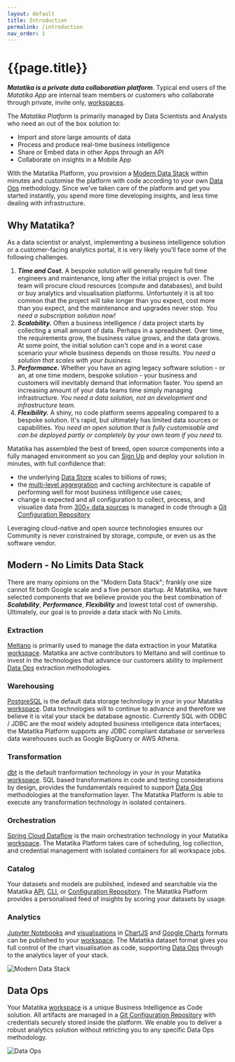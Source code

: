 ```yaml
---
layout: default
title: Introduction
permalink: /introduction
nav_order: 1
---
```


# {{page.title}}


***Matatika is a private data collaboration platform***.  Typical end users of the *Matatika App* are internal team members or customers who collaborate through private, invite only, [workspaces]({{site.baseurl}}/glossary#workspace).

The *Matatika Platform* is primarily managed by Data Scientists and Analysts who need an out of the box solution to:

- Import and store large amounts of data
- Process and produce real-time business intelligence
- Share or Embed data in other Apps through an API
- Collaborate on insights in a Mobile App


With the Matatika Platform, you provision a [Modern Data Stack](#modern-data-stack) within minutes and customise the platform with code according to your own [Data Ops](#data-ops) methodology.  Since we've taken care of the platform and get you started instantly, you spend more time developing insights, and less time dealing with infrastructure.


## Why Matatika?

As a data scientist or analyst, implementing a business intelligence solution or a customer-facing analytics portal, it is very likely you'll face some of the following challenges.

1. ***Time and Cost.*** A bespoke solution will generally require full time engineers and maintenance, long after the initial project is over.  The team will procure cloud resources (compute and databases), and build or buy analytics and visualisation platforms.  Unfortuntely it is all too common that the project will take longer than you expect, cost more than you expect, and the maintenance and upgrades never stop.  *You need a subscription solution now!*
2. ***Scalability.*** Often a business intelligence / data project starts by collecting a small amount of data.  Perhaps in a spreadsheet.  Over time, the requirements grow, the business value grows, and the data grows.  At some point, the initial solution can't cope and in a worst case scenario your whole business depends on those results.  *You need a solution that scales with your business.*
3. ***Performance.*** Whether you have an aging legacy software solution - or an, at one time modern, bespoke solution - your business and customers will inevitably demand that information faster.  You spend an increasing amount of your data teams time simply managing infrastructure.  *You need a data solution, not an development and infrastructure team.*
4. ***Flexibility.*** A shiny, no code platform seems appealing compared to a bespoke solution.  It's rapid, but ultimately has limited data sources or capabilities.  *You need an open solution that is fully customisable and can be deployed partly or completely by your own team if you need to.*

Matatika has assembled the best of breed, open source components into a fully managed environment so you can [Sign Up]({{site.www_url}}/try-buy) and deploy your solution in minutes, with full confidence that:

- the underlying [Data Store]({{site.baseurl}}/glossary#data-store) scales to billions of rows; 
- the [multi-level aggregration]({{site.baseurl}}/glossary#transforms) and caching architecture is capable of performing well for most business intilligence use cases; 
- change is expected and all configuration to collect, process, and visualize data from [300+ data sources]({{site.baseurl}}/glossary#data-source) is managed in code through a [Git Configuration Repository]({{site.baseurl}}/glossary#configuration-repository)

Leveraging cloud-native and open source technologies ensures our Community is never constrained by storage, compute, or even us as the software vendor.


## Modern - No Limits Data Stack

There are many opinions on the "Modern Data Stack"; frankly one size cannot fit both Google scale and a five person startup.  At Matatika, we have selected components that we believe provide you the best combination of ***Scalability***, ***Performance***, ***Flexibility*** and lowest total cost of ownership.  Ultimately, our goal is to provide a data stack with No Limits.

### Extraction

[Meltano](https://meltano.com/) is primarily used to manage the data extraction in your Matatika [workspace]({{site.baseurl}}/glossary#workspace).  Matatika are active contributors to Meltano and will continue to invest in the technologies that advance our customers ability to implement [Data Ops](#data-ops) extraction methodologies.

### Warehousing

[PostgreSQL](https://www.postgresql.org/) is the default data storage technology in your in your Matatika [workspace]({{site.baseurl}}/glossary#workspace).  Data technologies will to continue to advance and therefore we believe it is vital your stack be database agnostic.  Currently SQL with ODBC / JDBC are the most widely adopted business intelligence data interfaces; the Matatika Platform supports any JDBC compliant database or serverless data warehouses such as Google BigQuery or AWS Athena.

### Transformation

[dbt](https://www.getdbt.com/) is the default tranformation technology in your in your Matatika [workspace]({{site.baseurl}}/glossary#workspace).  SQL based transformations in code and testing considerations by design, provides the fundamentals required to support [Data Ops](#data-ops) methodologies at the transformation layer.  The Matatika Platform is able to execute any transformation technology in isolated containers.

### Orchestration

[Spring Cloud Dataflow](https://spring.io/projects/spring-cloud-dataflow) is the main orchestration technology in your Matatika [workspace]({{site.baseurl}}/glossary#workspace).  The Matatika Platform takes care of scheduling, log collection, and credential management with isolated containers for all workspace jobs.

### Catalog

Your datasets and models are published, indexed and searchable via the Matatika [API]({{site.baseurl}}/api/resources), [CLI]({{site.baseurl}}/cli), or [Configuration Repository](#configuration-repository).  The Matatika Platform provides a personalised feed of insights by scoring your datasets by usage.

### Analytics

[Jupyter Notebooks](https://jupyter.org/) and [visualisations](http://0.0.0.0:4000/docs/data-visualisation/) in [ChartJS](https://www.chartjs.org/) and [Google Charts](https://developers.google.com/chart) formats can be published to your [workspace]({{site.baseurl}}/glossary#workspace). The Matatika dataset format gives you full control of the chart visualisation as code, supporting [Data Ops](#data-ops) through to the analytics layer of your stack.


![Modern Data Stack]({{site.baseurl}}/assets/img/ModernDataStack.png)



## Data Ops

Your Matatika [workspace]({{site.baseurl}}/glossary#workspace) is a unique Business Intelligence as Code solution.  All artifacts are managed in a [Git Configuration Repository](#configuration-repository) with credentials securely stored inside the platform.   We enable you to deliver a robust analytics solution without retricting you to any specific Data Ops methodology.

![Data Ops]({{site.baseurl}}/assets/img/DataOps.png)


